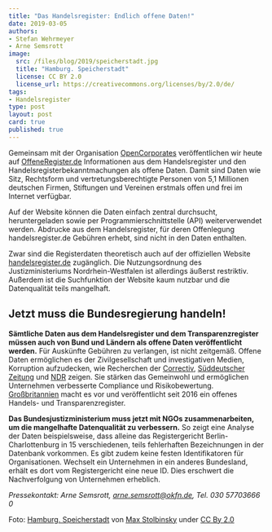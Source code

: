 ```yaml
---
title: "Das Handelsregister: Endlich offene Daten!"
date: 2019-03-05
authors:
- Stefan Wehrmeyer
- Arne Semsrott
image:
  src: /files/blog/2019/speicherstadt.jpg
  title: "Hamburg. Speicherstadt"
  license: CC BY 2.0
  license_url: https://creativecommons.org/licenses/by/2.0/de/
tags:
- Handelsregister
type: post
layout: post
card: true
published: true
---
```


Gemeinsam mit der Organisation [OpenCorporates](https://opencorporates.com/) veröffentlichen wir heute auf [OffeneRegister.de](https://offeneregister.de/) Informationen aus dem Handelsregister und den Handelsregisterbekanntmachungen als offene Daten. Damit sind Daten wie Sitz, Rechtsform und vertretungsberechtigte Personen von 5,1 Millionen deutschen Firmen, Stiftungen und Vereinen erstmals offen und frei im Internet verfügbar.

Auf der Website können die Daten einfach zentral durchsucht, heruntergeladen sowie per Programmierschnittstelle (API) weiterverwendet werden. Abdrucke aus dem Handelsregister, für deren Offenlegung handelsregister.de Gebühren erhebt, sind nicht in den Daten enthalten.

Zwar sind die Registerdaten theoretisch auch auf der offiziellen Website [handelsregister.de](https://www.handelsregister.de/) zugänglich. Die Nutzungsordnung des Justizministeriums Nordrhein-Westfalen ist allerdings äußerst restriktiv. Außerdem ist die Suchfunktion der Website kaum nutzbar und die Datenqualität teils mangelhaft.

## Jetzt muss die Bundesregierung handeln!

**Sämtliche Daten aus dem Handelsregister und dem Transparenzregister müssen auch von Bund und Ländern als offene Daten veröffentlicht werden.** Für Auskünfte Gebühren zu verlangen, ist nicht zeitgemäß. Offene Daten ermöglichen es der Zivilgesellschaft und investigativen Medien, Korruption aufzudecken, wie Recherchen der [Correctiv](https://correctiv.org/aktuelles/wem-gehoert-hamburg/2019/02/05/mieten-unter-palmen), [Süddeutscher Zeitung](https://www.sueddeutsche.de/wirtschaft/transparenzregister-firmeneigentuemer-eu-1.4317342) und [NDR](https://www.tagesschau.de/wirtschaft/handelsregister-101.html) zeigen. Sie stärken das Gemeinwohl und ermöglichen Unternehmen verbesserte Compliance und Risikobewertung. [Großbritannien](https://developer.companieshouse.gov.uk/api/docs/) macht es vor und veröffentlicht seit 2016 ein offenes Handels- und Transparenzregister.

**Das Bundesjustizministerium muss jetzt mit NGOs zusammenarbeiten, um die mangelhafte Datenqualität zu verbessern.** So zeigt eine Analyse der Daten beispielsweise, dass alleine das Registergericht Berlin-Charlottenburg in 15 verschiedenen, teils fehlerhaften Bezeichnungen in der Datenbank vorkommen. Es gibt zudem keine festen Identifikatoren für Organisationen. Wechselt ein Unternehmen in ein anderes Bundesland, erhält es dort vom Registergericht eine neue ID. Dies erschwert die Nachverfolgung von Unternehmen erheblich.

*Pressekontakt: Arne Semsrott, arne.semsrott@okfn.de, Tel. 030 57703666 0*


Foto: <a href="https://www.flickr.com/photos/max-stolbinsky/36174159450/">Hamburg. Speicherstadt</a> von <a href="https://www.flickr.com/photos/max-stolbinsky/">Max Stolbinsky</a> under <a href="https://creativecommons.org/licenses/by/2.0/">CC By 2.0</a>
